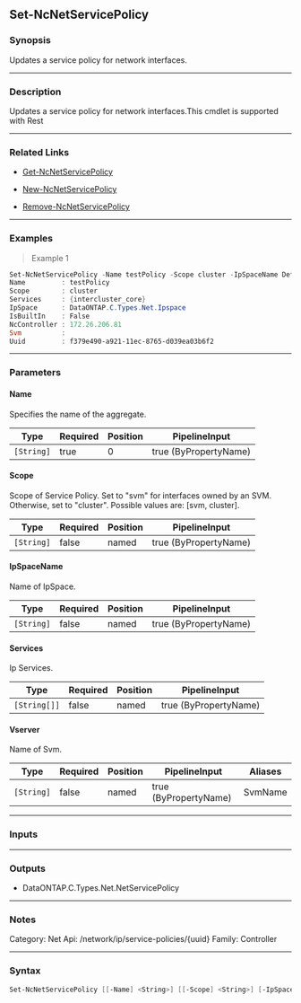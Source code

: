 Set-NcNetServicePolicy
----------------------

### Synopsis
Updates a service policy for network interfaces.

---

### Description

Updates a service policy for network interfaces.This cmdlet is supported with Rest

---

### Related Links
* [Get-NcNetServicePolicy](Get-NcNetServicePolicy)

* [New-NcNetServicePolicy](New-NcNetServicePolicy)

* [Remove-NcNetServicePolicy](Remove-NcNetServicePolicy)

---

### Examples
> Example 1

```PowerShell
Set-NcNetServicePolicy -Name testPolicy -Scope cluster -IpSpaceName Default -Services intercluster_core
Name         : testPolicy
Scope        : cluster
Services     : {intercluster_core}
IpSpace      : DataONTAP.C.Types.Net.Ipspace
IsBuiltIn    : False
NcController : 172.26.206.81
Svm          :
Uuid         : f379e490-a921-11ec-8765-d039ea03b6f2

```

---

### Parameters
#### **Name**
Specifies the name of the aggregate.

|Type      |Required|Position|PipelineInput        |
|----------|--------|--------|---------------------|
|`[String]`|true    |0       |true (ByPropertyName)|

#### **Scope**
Scope of Service Policy. Set to \"svm\" for interfaces owned by an SVM. Otherwise, set to \"cluster\". Possible values are: [svm, cluster].

|Type      |Required|Position|PipelineInput        |
|----------|--------|--------|---------------------|
|`[String]`|false   |named   |true (ByPropertyName)|

#### **IpSpaceName**
Name of IpSpace.

|Type      |Required|Position|PipelineInput        |
|----------|--------|--------|---------------------|
|`[String]`|false   |named   |true (ByPropertyName)|

#### **Services**
Ip Services.

|Type        |Required|Position|PipelineInput        |
|------------|--------|--------|---------------------|
|`[String[]]`|false   |named   |true (ByPropertyName)|

#### **Vserver**
Name of Svm.

|Type      |Required|Position|PipelineInput        |Aliases|
|----------|--------|--------|---------------------|-------|
|`[String]`|false   |named   |true (ByPropertyName)|SvmName|

---

### Inputs

---

### Outputs
* DataONTAP.C.Types.Net.NetServicePolicy

---

### Notes
Category: Net
Api: /network/ip/service-policies/{uuid}
Family: Controller

---

### Syntax
```PowerShell
Set-NcNetServicePolicy [[-Name] <String>] [[-Scope] <String>] [-IpSpaceName <String>] [-Services <string[]>] [-Vserver <String>] [<CommonParameters>]
```
